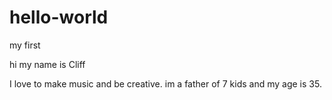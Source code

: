 # hello-world
my first 

hi my name is Cliff

I love to make music and be creative.
im a father of 7 kids and my age is 35.
